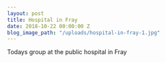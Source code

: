 ```yaml
---
layout: post
title: Hospital in Fray
date: 2018-10-22 00:00:00 Z
blog_image_path: "/uploads/hospital-in-fray-1.jpg"
---
```


Todays group at the public hospital in Fray